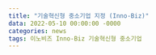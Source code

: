 ```yaml
---
title: "기술혁신형 중소기업 지정 (Inno-Biz)"
data: 2022-05-10 00:00:00 -0000
categories: news 
tags: 이노비즈 Inno-Biz 기술혁신형 중소기업
---
```

